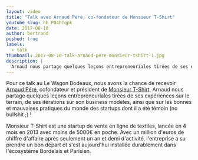 ```yaml
---
layout: video
title: "Talk avec Arnaud Péré, co-fondateur de Monsieur T-Shirt"
youtube_slug: hb_PO4hTqpk
date: 2017-08-10
author: bertrand
pushed: true
labels:
  - talk
thumbnail: 2017-08-10-talk-arnaud-pere-monsieur-tshirt-1.jpg
description: |
  Arnaud nous partage quelques leçons entrepreneuriales tirées de ses expériences sur le terrain, ainsi qu'une poignée de bonnes et mauvaises pratiques du monde des startups dont il a été témoin ! #nobullshit
---
```


Pour ce talk au Le Wagon Bodeaux, nous avons la chance de recevoir [Arnaud Péré](https://www.linkedin.com/in/arnaudp/?ppe=1), cofondateur et président de [Monsieur T-Shirt](https://www.monsieurtshirt.com/). Arnaud nous partage quelques leçons entrepreneuriales tirées de ses expériences sur le terrain, de ses itérations sur son business modèles, ainsi que sur les bonnes et mauvaises pratiques du monde des startups dont il a été témoin (no bullshit ;) !

Monsieur T-Shirt est une startup de vente en ligne de textiles, lancée en 4 mois en 2013 avec moins de 5000€ en poche. Avec un million d'euros de chiffre d'affaire après seulement un an et demi d'activité, l'entreprise a su prendre un bon départ et s'est aujourd'hui installée durablement dans l'écosystème Bordelais et Parisien.